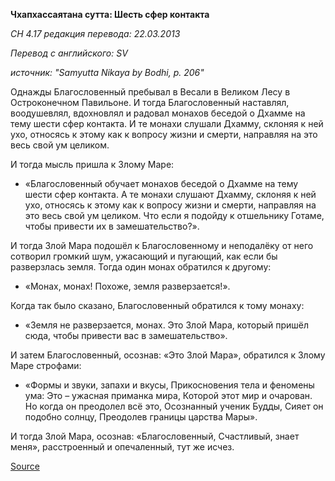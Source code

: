 **Чхапхассаятана сутта: Шесть сфер контакта**

*СН 4\.17 редакция перевода: 22\.03\.2013*

*Перевод с английского: SV*

*источник: "Samyutta Nikaya by Bodhi, p\. 206"*

Однажды Благословенный пребывал в Весали в Великом Лесу в Остроконечном Павильоне\. И тогда Благословенный наставлял, воодушевлял, вдохновлял и радовал монахов беседой о Дхамме на тему шести сфер контакта\. И те монахи слушали Дхамму, склоняя к ней ухо, относясь к этому как к вопросу жизни и смерти, направляя на это весь свой ум целиком\.

И тогда мысль пришла к Злому Маре: 

* «Благословенный обучает монахов беседой о Дхамме на тему шести сфер контакта\. А те монахи слушают Дхамму, склоняя к ней ухо, относясь к этому как к вопросу жизни и смерти, направляя на это весь свой ум целиком\. Что если я подойду к отшельнику Готаме, чтобы привести их в замешательство?»\.

И тогда Злой Мара подошёл к Благословенному и неподалёку от него сотворил громкий шум, ужасающий и пугающий, как если бы разверзлась земля\. Тогда один монах обратился к другому: 

* «Монах, монах\! Похоже, земля разверзается\!»\. 

Когда так было сказано, Благословенный обратился к тому монаху: 

* «Земля не разверзается, монах\. Это Злой Мара, который пришёл сюда, чтобы привести вас в замешательство»\. 

И затем Благословенный, осознав: «Это Злой Мара», обратился к Злому Маре строфами: 

* «Формы и звуки, запахи и вкусы, Прикосновения тела и феномены ума: Это – ужасная приманка мира, Которой этот мир и очарован\. Но когда он преодолел всё это, Осознанный ученик Будды, Сияет он подобно солнцу, Преодолев границы царства Мары»\. 

И тогда Злой Мара, осознав: «Благословенный, Счастливый, знает меня», расстроенный и опечаленный, тут же исчез\.

[Source](https://www\.theravada\.ru/Teaching/Canon/Suttanta/Texts/sn4_17\-chaphassayatana\-sutta\-sv\.htm)